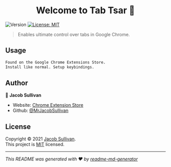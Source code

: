 <h1 align="center">Welcome to Tab Tsar 👋</h1>
<p>
  <img alt="Version" src="https://img.shields.io/badge/version-0.3-blue.svg?cacheSeconds=2592000" />
  <a href="https://www.mit.edu/~amini/LICENSE.md" target="_blank">
    <img alt="License: MIT" src="https://img.shields.io/badge/License-MIT-yellow.svg" />
  </a>
</p>

> Enables ultimate control over tabs in Google Chrome.

## Usage

```sh
Found on the Google Chrome Extensions Store.
Install like normal. Setup keybindings.
```

## Author

👤 **Jacob Sullivan**

- Website: [Chrome Extension Store](https://chrome.google.com/webstore/detail/tab-tsar/efdechgodaplicehdhpfjimdlbffohpk?hl=en)
- Github: [@MrJacobSullivan](https://github.com/MrJacobSullivan)

## License

Copyright © 2021 [Jacob Sullivan](https://github.com/MrJacobSullivan).<br />
This project is [MIT](https://www.mit.edu/~amini/LICENSE.md) licensed.

---

_This README was generated with ❤️ by [readme-md-generator](https://github.com/kefranabg/readme-md-generator)_
